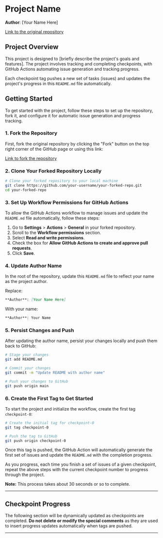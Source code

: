 
# Project Name

**Author**: [Your Name Here]

[Link to the original repository](https://github.com/MattToegel/project-guide-template)

## Project Overview

This project is designed to [briefly describe the project's goals and features]. The project involves tracking and completing checkpoints, with GitHub Actions automating issue generation and tracking progress.

Each checkpoint tag pushes a new set of tasks (issues) and updates the project's progress in this `README.md` file automatically.

## Getting Started

To get started with the project, follow these steps to set up the repository, fork it, and configure it for automatic issue generation and progress tracking.

### 1. Fork the Repository

First, fork the original repository by clicking the "Fork" button on the top right corner of the GitHub page or using this link:

[Link to fork the repository](https://github.com/MattToegel/project-guide-template/fork)

### 2. Clone Your Forked Repository Locally

```bash
# Clone your forked repository to your local machine
git clone https://github.com/your-username/your-forked-repo.git
cd your-forked-repo
```

### 3. Set Up Workflow Permissions for GitHub Actions

To allow the GitHub Actions workflow to manage issues and update the `README.md` file automatically, follow these steps:

1. Go to **Settings** > **Actions** > **General** in your forked repository.
2. Scroll to the **Workflow permissions** section.
3. Select **Read and write permissions**.
4. Check the box for **Allow GitHub Actions to create and approve pull requests**.
5. Click **Save**.

### 4. Update Author Name

In the root of the repository, update this `README.md` file to reflect your name as the project author.

Replace:

```markdown
**Author**: [Your Name Here]
```

With your name:

```markdown
**Author**: Your Name
```

### 5. Persist Changes and Push

After updating the author name, persist your changes locally and push them back to GitHub:

```bash
# Stage your changes
git add README.md

# Commit your changes
git commit -m "Update README with author name"

# Push your changes to GitHub
git push origin main
```

### 6. Create the First Tag to Get Started

To start the project and initialize the workflow, create the first tag `checkpoint-0`:

```bash
# Create the initial tag for checkpoint-0
git tag checkpoint-0

# Push the tag to GitHub
git push origin checkpoint-0
```

Once this tag is pushed, the GitHub Action will automatically generate the first set of issues and update the `README.md` with the completion progress.

As you progress, each time you finish a set of issues of a given checkpoint, repeat the above steps with the current checkpoint number to progress through the project.

**Note:** This process takes about 30 seconds or so to complete.

---

## Checkpoint Progress

The following section will be dynamically updated as checkpoints are completed. **Do not delete or modify the special comments** as they are used to insert progress updates automatically when tags are pushed.

<!-- completion list start -->



<!-- completion list end -->




---


